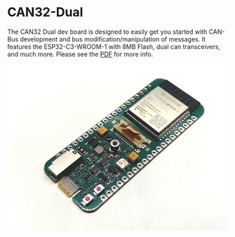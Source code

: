 # CAN32-Dual
The CAN32 Dual dev board is designed to easily get you started with CAN-Bus development and bus modification/manipulation of messages.
It features the ESP32-C3-WROOM-1 with 8MB Flash, dual can transceivers, and much more.
Please see the [PDF](https://github.com/TechOverflow/CAN32-Dual/blob/main/can32-dual.pdf) for more info.

![CAN32-Dual](https://github.com/TechOverflow/CAN32-Dual/blob/main/can32_dual.jpg)
